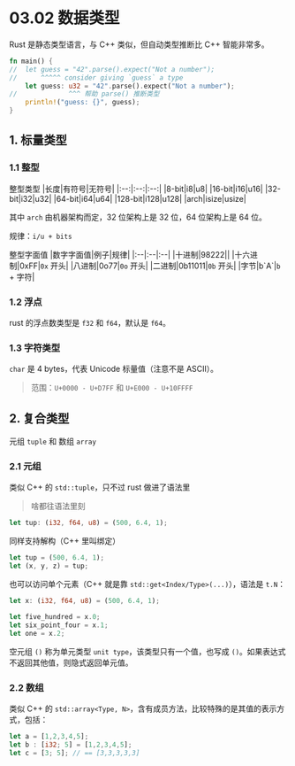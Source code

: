 # 03.02 数据类型

Rust 是静态类型语言，与 C++ 类似，但自动类型推断比 C++ 智能非常多。

```rust
fn main() {
//  let guess = "42".parse().expect("Not a number");
//      ^^^^^ consider giving `guess` a type
    let guess: u32 = "42".parse().expect("Not a number");
//             ^^^ 帮助 parse() 推断类型
    println!("guess: {}", guess);
}

```

## 1. 标量类型

### 1.1 整型

整型类型
|长度|有符号|无符号|
|:--:|:--:|:--:|
|8-bit|i8|u8|
|16-bit|i16|u16|
|32-bit|i32|u32|
|64-bit|i64|u64|
|128-bit|i128|u128|
|arch|isize|usize|

其中 `arch` 由机器架构而定，32 位架构上是 32 位，64 位架构上是 64 位。

规律：`i/u + bits`

整型字面值
|数字字面值|例子|规律|
|:--|:--|:--|
|十进制|98222||
|十六进制|0xFF|`0x` 开头|
|八进制|0o77|`0o` 开头|
|二进制|0b11011|`0b` 开头|
|字节|b\`A\`|`b` + 字符|

### 1.2 浮点

rust 的浮点数类型是 `f32` 和 `f64`，默认是 `f64`。

### 1.3 字符类型

`char` 是 4 bytes，代表 Unicode 标量值（注意不是 ASCII）。
> 范围：`U+0000 - U+D7FF` 和 `U+E000 - U+10FFFF`

## 2. 复合类型

元组 `tuple` 和 数组 `array`

### 2.1 元组

类似 C++ 的 `std::tuple`，只不过 rust 做进了语法里
> 啥都往语法里刻

```rust
let tup: (i32, f64, u8) = (500, 6.4, 1);
```

同样支持解构（C++ 里叫绑定）
```rust
let tup = (500, 6.4, 1);
let (x, y, z) = tup;
```

也可以访问单个元素（C++ 就是靠 `std::get<Index/Type>(...)`），语法是 `t.N`：
```rust
let x: (i32, f64, u8) = (500, 6.4, 1);

let five_hundred = x.0;
let six_point_four = x.1;
let one = x.2;
```

空元组 `()` 称为单元类型 `unit type`，该类型只有一个值，也写成 `()`。如果表达式不返回其他值，则隐式返回单元值。

### 2.2 数组
类似 C++ 的 `std::array<Type, N>`，含有成员方法，比较特殊的是其值的表示方式，包括：
```rust
let a = [1,2,3,4,5];
let b : [i32; 5] = [1,2,3,4,5];
let c = [3; 5]; // == [3,3,3,3,3]
```